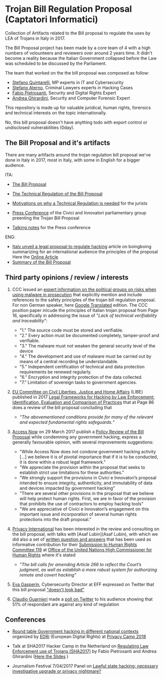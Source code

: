 # Trojan Bill Regulation Proposal (Captatori Informatici)
Collection of Artifacts related to the Bill proposal to regulate the uses by LEA of Trojans in Italy in 2017.

The Bill Proposal project has been made by a core team of 4 with a high numbers of volounteers and reviewers over around 2 years time. It didn't become a reality because the Italian Government collapsed before the Law was scheduled to be discussed by the Parliament.

The team that worked on the the bill proposal was composed as follow:
* [Stefano Quintarelli](https://twitter.com/quinta), MP experts in IT and Cybersecurity
* [Stefano Aterno](https://twitter.com/AternoStefano), Criminal Lawyers experts in Hacking Cases
* [Fabio Pietrosanti](https://twitter.com/fpietrosanti), Security and Digital Rights Expert
* [Andrea Ghirardini](https://twitter.com/darkpila), Security and Computer Forensic Expert

This repository is made up for valuable juridical, human rights, forensics and technical interests on the topic internationally.

No, this bill proposal doesn't have anything todo with export control or undisclosed vulnerabilities (0day).


## The Bill Proposal and it's artifacts
There are many artifacts around the trojan regulation bill proposal we've done in Italy in 2017, most in Italy, with some in English for a bigger audience.

ITA:
* [The Bill Proposal](https://github.com/fpietrosanti/trojanregulations/blob/master/Proposta-di-Legge-Captatori-Informatici-IT.pdf)
* [The Technical Regulation of the Bill Proposal](https://github.com/fpietrosanti/trojanregulations/blob/master/Disciplinare-Tecnico-Proposta-di-Legge-Captatori-IT.pdf)
* [Motivations on why a Technical Regulation is needed](https://github.com/fpietrosanti/trojanregulations/blob/master/Motivazionie-Contenuti-del-Disciplinare-Tecnico-IT.pdf) for the jurists

* [Press Conference](https://github.com/fpietrosanti/trojanregulations/blob/master/Conferenza-Stampa-Presentazione-Proposta-di-Legge-IT.pdf) of the Civici and Innovatori parliamentary group preenting the Trojan Bill Proposal
* [Talking notes](https://github.com/fpietrosanti/trojanregulations/blob/master/Conferenza-Stampa-Note-Proposta-di-Legge-IT.doc) for the Press conference


ENG:

* [Italy unveil a legal proposal to regulate hacking](https://github.com/fpietrosanti/trojanregulations/blob/master/Article-on-Boing-Boing-Italy-unveils-a-legal-proposal-to-regulate-government-hacking-EN.pdf) article on boingboing summarizing for an international audience the principles of the proposal Here the [Online Article](https://boingboing.net/2017/02/15/title-italy-unveils-a-law-pro.html)
* [Summary of the Bill Proposal](https://github.com/fpietrosanti/trojanregulations/blob/master/Summary-of-bill-proposal-on-trojan-EN.pdf)

## Third party opinions / review / interests

1. CCC issued an [expert information on the political groups on risks when using malware in prosecution](https://www.ccc.de/system/uploads/227/original/Stellungnahme_CCC-Staatstrojaner.pdf) that  explicitly mention and include references to the safety principles of the trojan bill regulation proposal. For non German speaker, here [Google Translated](https://translate.google.com/translate?sl=de&tl=en&u=https%3A%2F%2Fwww.ccc.de%2Fsystem%2Fuploads%2F227%2Foriginal%2FStellungnahme_CCC-Staatstrojaner.pdf) edition. The CCC position paper inlcude the principles of Italian trojan proposal from Page 16, specifically in addressing the issue of "*Lack of technical verifiability and traceability*":
   * "1." The source code must be stored and verifiable.
   * "2." Every action must be documented completely, tamper-proof and verifiable.
   * "3." The malware must not weaken the general security level of the device
   * "4." The development and use of malware must be carried out by means of a central recording be understandable. 
   * "5." Independent certification of technical and data protection requirements be renewed regularly.
   * "6." Encryption and integrity protection of the data collected. 
   * "7." Limitation of sovereign tasks to government agencies.

2. [EU Committee on Civil Liberties, Justice and Home Affairs](https://www.europarl.europa.eu/committees/it/libe/home.html) (LIBE) published in 2017 [Legal Frameworks for Hacking by Law Enforcement: Identification, Evaluation and Comparison of Practices](https://www.europarl.europa.eu/RegData/etudes/STUD/2017/583137/IPOL_STU(2017)583137_EN.pdf#page86) that at Page 86 does a review of the bill proposal concluding that
   * *“The abovementioned conditions provide for many of the relevant and expected fundamental rights safeguards.“*

3. [Access Now](https://www.accessnow.org/) on 29 March 2017 publish a [Policy Review of the Bill Proposal](https://github.com/fpietrosanti/trojanregulations/blob/master/Access-Now-Comment-on-the-Trojan-Bill-Proposal.pdf) while condemning any government hacking, express a generally favourable opinion, with several improvements suggestions:
   * "While Access Now does not condone government hacking activity [...] we believe it is of pivotal importance that if it is to be conducted, it is done within a robust legal framework."
   * "We appreciate the provision within the proposal that seeks to establish strict use limitations for these authorities."
   * "We strongly support the provisions in Civici e Innovatori’s proposal intended to ensure integrity, authenticity, and immutability of data and devices impacted by government hacking"
   * "There are several other provisions in the proposal that we believe will help protect human rights. First, we are in favor of the provision that prohibits the use of contractors to employ hacking tools"
   * "We are appreciative of Civici e Innovatori’s engagement on this important issue and incorporation of several human rights protections into the draft proposal."

4. [Privacy International](https://www.privacyinternational.org) has been interested in the review and consulting on the bill proposal, with talks with [Asaf Lubin](Asaf Lubin), with which we did also a set of [written question and answers](https://docs.google.com/document/d/1t6kfUigpBdiI8ECC306QHTL1cawOapvnRSIY0dV5KXA/edit?usp=sharing) that has been used as informative contribution for their [Submission to Human Rights Committee 119](https://tbinternet.ohchr.org/Treaties/CCPR/Shared%20Documents/ITA/INT_CCPR_CSS_ITA_26517_E.pdf) at [Office of the United Nations High Commissioner for Human Rights](https://www.ohchr.org/) where it's stated 
   * *"The bill calls for amending  Article  266  to  reflect  the  Court’s  judgment,  as  well  as  establish  a  more  robust system for authorizing remote and covert hacking"*

5. [Eva Gasperin](https://www.eff.org/it/about/staff/eva-galperin), Cybersecurity Director at EFF expressed on Twitter that this bill proposal  ["doesn't look bad"](https://twitter.com/evacide/status/838677527744827392?s=21)

6. [Claudio Guarnieri](https://nex.sx/) made a [poll on Twitter](https://twitter.com/botherder/status/831870707009191936?s=21) to his audience showing that 51% of respondant are against any kind of regulation


## Conferences

* [Round table Government hacking in different national contexts](https://www.youtube.com/watch?v=ujWYz4vMWLg) organized by [EDRi](https://www.edri.org) (European Digital Rights) at [Privacy Camp 2018](https://privacycamp.eu/)

* Talk at SHA2017 Hacker Camp in the Netherland on [Regulating Law Enforcement use of Trojans (SHA2017)](https://www.youtube.com/watch?v=tF_i3X_PcFY) by Fabio Pietrosanti and Andrea Ghirardini ([Here the Slides](https://docs.google.com/presentation/d/11-AdcbRlxhWwHhHz54Yp8hNYXAICYBHHfumDO89XFrs/edit) )

* Journalism Festival 7/04/2017 Panel on [Lawful state hacking: necessary investigative upgrade or privacy nightmare?](https://www.journalismfestival.com/programme/2017/lawful-state-hacking-necessary-investigative-upgrade-or-privacy-nightmare)
